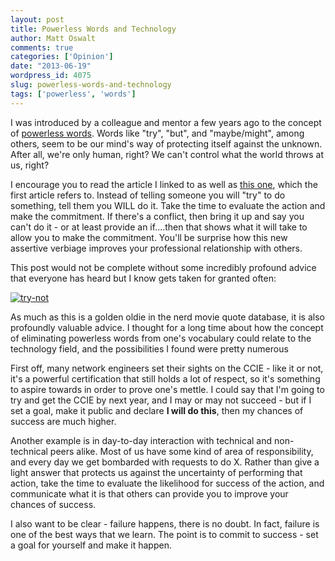 ```yaml
---
layout: post
title: Powerless Words and Technology
author: Matt Oswalt
comments: true
categories: ['Opinion']
date: "2013-06-19"
wordpress_id: 4075
slug: powerless-words-and-technology
tags: ['powerless', 'words']
---
```



I was introduced by a colleague and mentor a few years ago to the concept of [powerless words](http://turningpointcc.com/2010/03/powerless-words/). Words like "try", "but", and "maybe/might", among others, seem to be our mind's way of protecting itself against the unknown. After all, we're only human, right? We can't control what the world throws at us, right?

I encourage you to read the article I linked to as well as [this one](http://paidtoexist.com/choose-not-to-fail/), which the first article refers to. Instead of telling someone you will "try" to do something, tell them you WILL do it. Take the time to evaluate the action and make the commitment. If there's a conflict, then bring it up and say you can't do it - or at least provide an if....then that shows what it will take to allow you to make the commitment. You'll be surprise how this new assertive verbiage improves your professional relationship with others.

This post would not be complete without some incredibly profound advice that everyone has heard but I know gets taken for granted often:

[![try-not](/assets/2013/06/try-not.jpg)](/assets/2013/06/try-not.jpg)

As much as this is a golden oldie in the nerd movie quote database, it is also profoundly valuable advice. I thought for a long time about how the concept of eliminating powerless words from one's vocabulary could relate to the technology field, and the possibilities I found were pretty numerous

First off, many network engineers set their sights on the CCIE - like it or not, it's a powerful certification that still holds a lot of respect, so it's something to aspire towards in order to prove one's mettle. I could say that I'm going to try and get the CCIE by next year, and I may or may not succeed - but if I set a goal, make it public and declare **I will do this**, then my chances of success are much higher.

Another example is in day-to-day interaction with technical and non-technical peers alike. Most of us have some kind of area of responsibility, and every day we get bombarded with requests to do X. Rather than give a light answer that protects us against the uncertainty of performing that action, take the time to evaluate the likelihood for success of the action, and communicate what it is that others can provide you to improve your chances of success.

I also want to be clear - failure happens, there is no doubt. In fact, failure is one of the best ways that we learn. The point is to commit to success - set a goal for yourself and make it happen.
